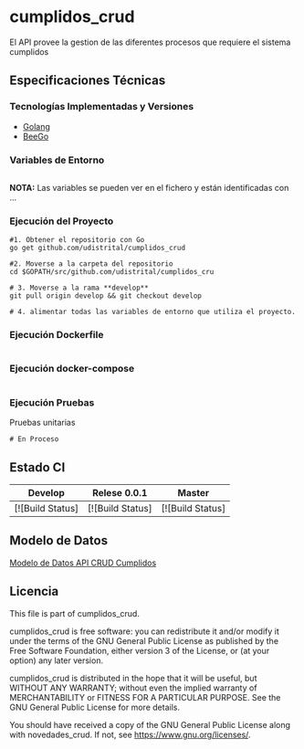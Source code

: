 # cumplidos_crud

El API provee la gestion de las diferentes procesos que requiere el sistema cumplidos


## Especificaciones Técnicas

### Tecnologías Implementadas y Versiones
* [Golang](https://github.com/udistrital/introduccion_oas/blob/master/instalacion_de_herramientas/golang.md)
* [BeeGo](https://github.com/udistrital/introduccion_oas/blob/master/instalacion_de_herramientas/beego.md)

### Variables de Entorno
```shell

```

**NOTA:** Las variables se pueden ver en el fichero  y están identificadas con ...

### Ejecución del Proyecto
```shell
#1. Obtener el repositorio con Go
go get github.com/udistrital/cumplidos_crud

#2. Moverse a la carpeta del repositorio
cd $GOPATH/src/github.com/udistrital/cumplidos_cru

# 3. Moverse a la rama **develop**
git pull origin develop && git checkout develop

# 4. alimentar todas las variables de entorno que utiliza el proyecto.

```

### Ejecución Dockerfile
```shell

```

### Ejecución docker-compose
```shell

```

### Ejecución Pruebas

Pruebas unitarias
```shell
# En Proceso
```
## Estado CI

| Develop | Relese 0.0.1 | Master |
| -- | -- | -- |
| [![Build Status] | [![Build Status] | [![Build Status] |


## Modelo de Datos
[Modelo de Datos API CRUD Cumplidos]()


## Licencia

This file is part of cumplidos_crud.

cumplidos_crud is free software: you can redistribute it and/or modify it under the terms of the GNU General Public License as published by the Free Software Foundation, either version 3 of the License, or (at your option) any later version.

cumplidos_crud is distributed in the hope that it will be useful, but WITHOUT ANY WARRANTY; without even the implied warranty of MERCHANTABILITY or FITNESS FOR A PARTICULAR PURPOSE. See the GNU General Public License for more details.

You should have received a copy of the GNU General Public License along with novedades_crud. If not, see https://www.gnu.org/licenses/.

